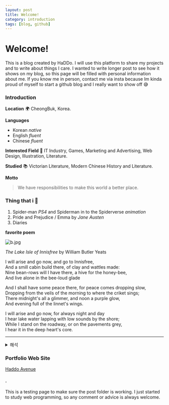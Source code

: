 ```yaml
---
layout: post
title: Welcome!
category: introduction
tags: [blog, github]
---
```


# Welcome!

This is a blog created by HaDDo. I will use this platform to share my projects and to write about things I care. I wanted to write longer post to see how it shows on my blog, so this page will be filled with personal information about me. If you know me in person, contact me via insta because Im kinda proud of myself to start a github blog and I really want to show off 😅

### Introduction

**Location**
🌍 CheongBuk, Korea.

**Languages**
* Korean *native*
* English *fluent*
* Chinese *fluent*

**Interested Field**
🧡 IT Industry, Games, Marketing and Advertising, Web Design, Illustration, Literature.

**Studied**
📚 Victorian Literature, Modern Chinese History and Literature.

**Motto**
> We have responsibilities to make this world a better place.

### Thing that i 🥰
1. Spider-man *PS4* and Spiderman in to the Spiderverse *animation*
2. Pride and Prejudice / Emma by *Jane Austen*
3. Diaries

**favorite poem**

![b.jpg](./image/b.jpg)

*The Lake Isle of Innisfree*
by William Butler Yeats

I will arise and go now, and go to Innisfree,   
And a smill cabin build there, of clay and wattles made:   
Nine bean-rows will I have there, a hive for the honey-bee,   
And live alone in the bee-loud glade   

And I shall have some peace there, for peace comes dropping slow,   
Dropping from the veils of the morning to where the criket sings;   
There midnight's all a glimmer, and noon a purple glow,   
And evening full of the linnet's wings.   

I will arise and go now, for always night and day   
I hear lake water lapping with low sounds by the shore;   
While I stand on the roadway, or on the pavements grey,   
I hear it in the deep heart's core.   

***

<details>
<summary> 해석 </summary>
*이니스프리 호수 섬*
윌리엄 버틀러 예이츠

나 일어나 가리라, 이니스프리로 가리라.   
그리고 진흙과 욋가지로 만든 작은 오두막을 지으리라.   
그곳에서 내 가진 것은 오직 아홉 줄의 콩밭과 꿀벌의 벌집이니,   
오직 벌 만이 소리치는 숲 속의 빈 터에서 홀로 사리라.   

그곳에서 나는 마침내 평화를 얻을 수 있으리라, 평화는 천천히 떨어지는 것이니.   
귀뚜라미가 우는 아침의 베일에서 뚝뚝 떨어지는 것이니.   
한 밤 중엔 세상이 반짝이고, 한낮에는 보라색 빛이 나고   
저녁에는 홍방울 새 날갯짓으로 가득하리라.    

나 일어나 가리라, 밤이든 낮이든 언제나
해안가에서 낮은 소리가 호수와 함께 어우러지는 소리를 들을 것이다.
도로 위에든, 회색빛 도보 위에든
가슴 깊은 곳에서 부터 그 소리를 듣는다.
</details>



### Portfolio Web Site
[Haddo Avenue](https://haddolab.github.io/portfolio/)


#### .
This is a testing page to make sure the post folder is working. I just started to study web programming, so any comment or advice is always welcome.
